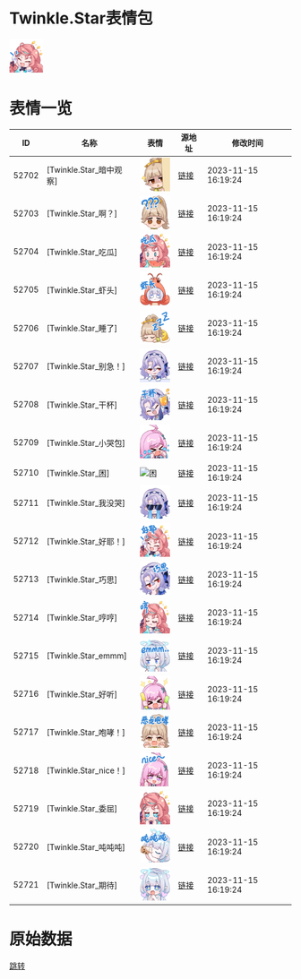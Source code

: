 # Twinkle.Star表情包

<img src="./cover.png" height="60" alt="cover" />

# 表情一览

|ID|名称|表情|源地址|修改时间|
|----|----|----|----|----|
|52702|[Twinkle.Star_暗中观察]|<img src="./pic/052702_%5BTwinkle.Star_暗中观察%5D.png" height="60" alt="暗中观察"/>|[链接](https://i0.hdslb.com/bfs/garb/item/b1bc0b6824b0e03e72745f72d86432ac687f98c0.png)|2023-11-15 16:19:24|
|52703|[Twinkle.Star_啊？]|<img src="./pic/052703_%5BTwinkle.Star_啊？%5D.png" height="60" alt="啊？"/>|[链接](https://i0.hdslb.com/bfs/garb/item/c68c3cdc09e66a3ea5f856e7083154b4370a680c.png)|2023-11-15 16:19:24|
|52704|[Twinkle.Star_吃瓜]|<img src="./pic/052704_%5BTwinkle.Star_吃瓜%5D.png" height="60" alt="吃瓜"/>|[链接](https://i0.hdslb.com/bfs/garb/item/69cfc0dd3e4202cabff082e7b53bbdfa3b3bfc9f.png)|2023-11-15 16:19:24|
|52705|[Twinkle.Star_虾头]|<img src="./pic/052705_%5BTwinkle.Star_虾头%5D.png" height="60" alt="虾头"/>|[链接](https://i0.hdslb.com/bfs/garb/item/13fbd4f207ec7d39f801513dc96aed46237edb61.png)|2023-11-15 16:19:24|
|52706|[Twinkle.Star_睡了]|<img src="./pic/052706_%5BTwinkle.Star_睡了%5D.png" height="60" alt="睡了"/>|[链接](https://i0.hdslb.com/bfs/garb/item/ad90cbd8a61cd0a73aed950f2ca92c2cbe3dd959.png)|2023-11-15 16:19:24|
|52707|[Twinkle.Star_别急！]|<img src="./pic/052707_%5BTwinkle.Star_别急！%5D.png" height="60" alt="别急！"/>|[链接](https://i0.hdslb.com/bfs/garb/item/03e52c371244128987834b29b50c78096b3fb2d9.png)|2023-11-15 16:19:24|
|52708|[Twinkle.Star_干杯]|<img src="./pic/052708_%5BTwinkle.Star_干杯%5D.png" height="60" alt="干杯"/>|[链接](https://i0.hdslb.com/bfs/garb/item/58646000d6e801903837282e8b94b80fd17e04fb.png)|2023-11-15 16:19:24|
|52709|[Twinkle.Star_小哭包]|<img src="./pic/052709_%5BTwinkle.Star_小哭包%5D.png" height="60" alt="小哭包"/>|[链接](https://i0.hdslb.com/bfs/garb/item/679ae22bced6062170e5fb8e035e04a4cc6720b1.png)|2023-11-15 16:19:24|
|52710|[Twinkle.Star_困]|<img src="./pic/052710_%5BTwinkle.Star_困%5D.png" height="60" alt="困"/>|[链接](https://i0.hdslb.com/bfs/garb/item/6433a6cf0fdeb08747392d5960e742f561806dc8.png)|2023-11-15 16:19:24|
|52711|[Twinkle.Star_我没哭]|<img src="./pic/052711_%5BTwinkle.Star_我没哭%5D.png" height="60" alt="我没哭"/>|[链接](https://i0.hdslb.com/bfs/garb/item/e6727840a0fdc9a88eb1e439bdbfd7c6aaf53ae2.png)|2023-11-15 16:19:24|
|52712|[Twinkle.Star_好耶！]|<img src="./pic/052712_%5BTwinkle.Star_好耶！%5D.png" height="60" alt="好耶！"/>|[链接](https://i0.hdslb.com/bfs/garb/item/f6ad9eaa00ccd3c25ee823288718f4a2ecaf67f5.png)|2023-11-15 16:19:24|
|52713|[Twinkle.Star_巧思]|<img src="./pic/052713_%5BTwinkle.Star_巧思%5D.png" height="60" alt="巧思"/>|[链接](https://i0.hdslb.com/bfs/garb/item/2e47f22d881f22f17a0abf30ac7d852f1d9519e4.png)|2023-11-15 16:19:24|
|52714|[Twinkle.Star_哼哼]|<img src="./pic/052714_%5BTwinkle.Star_哼哼%5D.png" height="60" alt="哼哼"/>|[链接](https://i0.hdslb.com/bfs/garb/item/31e87f7ff2af32d158dc9b556fa90404cac79985.png)|2023-11-15 16:19:24|
|52715|[Twinkle.Star_emmm]|<img src="./pic/052715_%5BTwinkle.Star_emmm%5D.png" height="60" alt="emmm"/>|[链接](https://i0.hdslb.com/bfs/garb/item/f8e3e648ec0813b821409eaa73d20f613c7ae02b.png)|2023-11-15 16:19:24|
|52716|[Twinkle.Star_好听]|<img src="./pic/052716_%5BTwinkle.Star_好听%5D.png" height="60" alt="好听"/>|[链接](https://i0.hdslb.com/bfs/garb/item/44c006de3318132c0dd5779b556d423eecc599fa.png)|2023-11-15 16:19:24|
|52717|[Twinkle.Star_咆哮！]|<img src="./pic/052717_%5BTwinkle.Star_咆哮！%5D.png" height="60" alt="咆哮！"/>|[链接](https://i0.hdslb.com/bfs/garb/item/2fdb0bc8ee6c51f7d4c0a1284133d6fda2b89a4c.png)|2023-11-15 16:19:24|
|52718|[Twinkle.Star_nice！]|<img src="./pic/052718_%5BTwinkle.Star_nice！%5D.png" height="60" alt="nice！"/>|[链接](https://i0.hdslb.com/bfs/garb/item/ef668862121432fe65b99c21053e0dda44f4bcc5.png)|2023-11-15 16:19:24|
|52719|[Twinkle.Star_委屈]|<img src="./pic/052719_%5BTwinkle.Star_委屈%5D.png" height="60" alt="委屈"/>|[链接](https://i0.hdslb.com/bfs/garb/item/93922596f7dc66956256cba550909048c625e5b3.png)|2023-11-15 16:19:24|
|52720|[Twinkle.Star_吨吨吨]|<img src="./pic/052720_%5BTwinkle.Star_吨吨吨%5D.png" height="60" alt="吨吨吨"/>|[链接](https://i0.hdslb.com/bfs/garb/item/31bb1c57631d35ace403c8d320eb50f4c740976a.png)|2023-11-15 16:19:24|
|52721|[Twinkle.Star_期待]|<img src="./pic/052721_%5BTwinkle.Star_期待%5D.png" height="60" alt="期待"/>|[链接](https://i0.hdslb.com/bfs/garb/item/8cee5b6b97cfb50bd81126805c00199d5acc70d3.png)|2023-11-15 16:19:24|

# 原始数据

[跳转](./raw.json)

